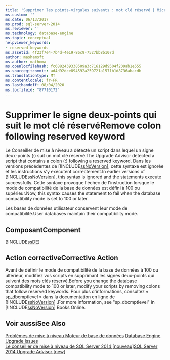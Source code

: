 ```yaml
---
title: 'Supprimer les points-virgules suivants : mot clé réservé | Microsoft Docs'
ms.custom: ''
ms.date: 06/13/2017
ms.prod: sql-server-2014
ms.reviewer: ''
ms.technology: database-engine
ms.topic: conceptual
helpviewer_keywords:
- reserved keywords
ms.assetid: 4f23f7e4-7b4d-4e19-86c9-7527bb8b107d
author: mashamsft
ms.author: mathoma
ms.openlocfilehash: fc6882439338509a3c716129d9504f209ab1e555
ms.sourcegitcommit: ad4d92dce894592a259721a1571b1d8736abacdb
ms.translationtype: MT
ms.contentlocale: fr-FR
ms.lasthandoff: 08/04/2020
ms.locfileid: "87710172"
---
```

# <a name="remove-colon-following-reserved-keyword"></a><span data-ttu-id="acb57-102">Supprimer le signe deux-points qui suit le mot clé réservé</span><span class="sxs-lookup"><span data-stu-id="acb57-102">Remove colon following reserved keyword</span></span>
  <span data-ttu-id="acb57-103">Le Conseiller de mise à niveau a détecté un script dans lequel un signe deux-points (:) suit un mot clé réservé.</span><span class="sxs-lookup"><span data-stu-id="acb57-103">The Upgrade Advisor detected a script that contains a colon (:) following a reserved keyword.</span></span> <span data-ttu-id="acb57-104">Dans les versions précédentes de [!INCLUDE[ssNoVersion](../../includes/ssnoversion-md.md)], cette syntaxe est ignorée et les instructions s'y exécutent correctement.</span><span class="sxs-lookup"><span data-stu-id="acb57-104">In earlier versions of [!INCLUDE[ssNoVersion](../../includes/ssnoversion-md.md)], this syntax is ignored and the statements execute successfully.</span></span> <span data-ttu-id="acb57-105">Cette syntaxe provoque l'échec de l'instruction lorsque le mode de compatibilité de la base de données est défini à 100 ou supérieur.</span><span class="sxs-lookup"><span data-stu-id="acb57-105">Now, this syntax causes the statement to fail when the database compatibility mode is set to 100 or later.</span></span>  
  
 <span data-ttu-id="acb57-106">Les bases de données utilisateur conservent leur mode de compatibilité.</span><span class="sxs-lookup"><span data-stu-id="acb57-106">User databases maintain their compatibility mode.</span></span>  
  
## <a name="component"></a><span data-ttu-id="acb57-107">Composant</span><span class="sxs-lookup"><span data-stu-id="acb57-107">Component</span></span>  
 [!INCLUDE[ssDE](../../includes/ssde-md.md)]  
  
## <a name="corrective-action"></a><span data-ttu-id="acb57-108">Action corrective</span><span class="sxs-lookup"><span data-stu-id="acb57-108">Corrective Action</span></span>  
 <span data-ttu-id="acb57-109">Avant de définir le mode de compatibilité de la base de données à 100 ou ultérieur, modifiez vos scripts en supprimant les signes deux-points qui suivent des mots clés réservé.</span><span class="sxs-lookup"><span data-stu-id="acb57-109">Before you change the database compatibility mode to 100 or later, modify your scripts by removing colons that follow reserved keywords.</span></span> <span data-ttu-id="acb57-110">Pour plus d'informations, consultez « sp_dbcmptlevel » dans la documentation en ligne de [!INCLUDE[ssNoVersion](../../includes/ssnoversion-md.md)] .</span><span class="sxs-lookup"><span data-stu-id="acb57-110">For more information, see "sp_dbcmptlevel" in [!INCLUDE[ssNoVersion](../../includes/ssnoversion-md.md)] Books Online.</span></span>  
  
## <a name="see-also"></a><span data-ttu-id="acb57-111">Voir aussi</span><span class="sxs-lookup"><span data-stu-id="acb57-111">See Also</span></span>  
 <span data-ttu-id="acb57-112">[Problèmes de mise à niveau Moteur de base de données](../../../2014/sql-server/install/database-engine-upgrade-issues.md) </span><span class="sxs-lookup"><span data-stu-id="acb57-112">[Database Engine Upgrade Issues](../../../2014/sql-server/install/database-engine-upgrade-issues.md) </span></span>  
 [<span data-ttu-id="acb57-113">Le conseiller de mise à niveau de SQL Server 2014 &#91;nouveau&#93;</span><span class="sxs-lookup"><span data-stu-id="acb57-113">SQL Server 2014 Upgrade Advisor &#91;new&#93;</span></span>](sql-server-2014-upgrade-advisor.md)  
  
  

